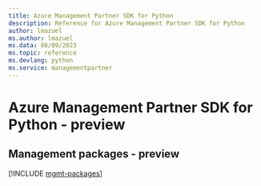 ```yaml
---
title: Azure Management Partner SDK for Python
description: Reference for Azure Management Partner SDK for Python
author: lmazuel
ms.author: lmazuel
ms.data: 08/09/2023
ms.topic: reference
ms.devlang: python
ms.service: managementpartner
---
```

# Azure Management Partner SDK for Python - preview

## Management packages - preview
[!INCLUDE [mgmt-packages](management-partner-mgmt-index.md)]